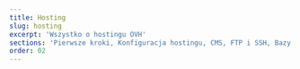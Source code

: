 ```yaml
---
title: Hosting
slug: hosting
excerpt: 'Wszystko o hostingu OVH'
sections: 'Pierwsze kroki, Konfiguracja hostingu, CMS, FTP i SSH, Bazy danych, Private SQL, PHP, Optymalizacja strony WWW, Diagnostyka, CRON - automatyzacja zadań, Przekierowania i uprawnienia dostępu, Przykłady zastosowania, Composer, Adresacja IP w OVH, Różne'
order: 02
---
```


